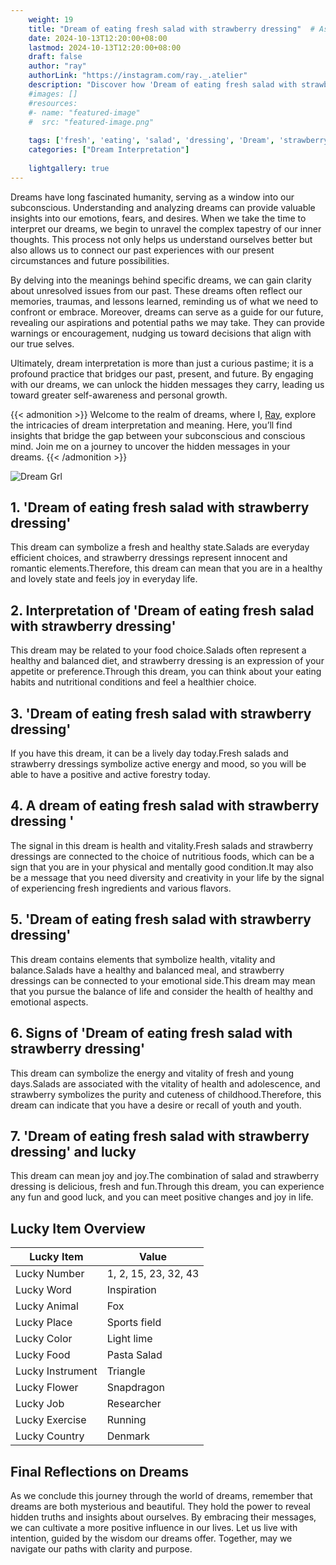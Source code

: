 ```yaml
---
    weight: 19
    title: "Dream of eating fresh salad with strawberry dressing"  # Assuming 'title' column exists
    date: 2024-10-13T12:20:00+08:00
    lastmod: 2024-10-13T12:20:00+08:00
    draft: false
    author: "ray"
    authorLink: "https://instagram.com/ray._.atelier"
    description: "Discover how 'Dream of eating fresh salad with strawberry dressing' can interpret your future and uncover its significant meanings in your life."
    #images: []
    #resources:
    #- name: "featured-image"
    #  src: "featured-image.png"
    
    tags: ['fresh', 'eating', 'salad', 'dressing', 'Dream', 'strawberry', 'of', 'with']
    categories: ["Dream Interpretation"]
    
    lightgallery: true
---
```

    
Dreams have long fascinated humanity, serving as a window into our subconscious. Understanding and analyzing dreams can provide valuable insights into our emotions, fears, and desires. When we take the time to interpret our dreams, we begin to unravel the complex tapestry of our inner thoughts. This process not only helps us understand ourselves better but also allows us to connect our past experiences with our present circumstances and future possibilities.

By delving into the meanings behind specific dreams, we can gain clarity about unresolved issues from our past. These dreams often reflect our memories, traumas, and lessons learned, reminding us of what we need to confront or embrace. Moreover, dreams can serve as a guide for our future, revealing our aspirations and potential paths we may take. They can provide warnings or encouragement, nudging us toward decisions that align with our true selves.

Ultimately, dream interpretation is more than just a curious pastime; it is a profound practice that bridges our past, present, and future. By engaging with our dreams, we can unlock the hidden messages they carry, leading us toward greater self-awareness and personal growth.

{{< admonition >}}
Welcome to the realm of dreams, where I, [Ray](https://instagram.com/ray._.atelier), explore the intricacies of dream interpretation and meaning. Here, you’ll find insights that bridge the gap between your subconscious and conscious mind. Join me on a journey to uncover the hidden messages in your dreams.
{{< /admonition >}}

![Dream Grl](https://cdn.pixabay.com/photo/2017/11/02/03/35/gothic-2910057_1280.jpg "Dream Grl")

## 1. 'Dream of eating fresh salad with strawberry dressing'
This dream can symbolize a fresh and healthy state.Salads are everyday efficient choices, and strawberry dressings represent innocent and romantic elements.Therefore, this dream can mean that you are in a healthy and lovely state and feels joy in everyday life.

## 2. Interpretation of 'Dream of eating fresh salad with strawberry dressing'
This dream may be related to your food choice.Salads often represent a healthy and balanced diet, and strawberry dressing is an expression of your appetite or preference.Through this dream, you can think about your eating habits and nutritional conditions and feel a healthier choice.

## 3. 'Dream of eating fresh salad with strawberry dressing'
If you have this dream, it can be a lively day today.Fresh salads and strawberry dressings symbolize active energy and mood, so you will be able to have a positive and active forestry today.

## 4. A dream of eating fresh salad with strawberry dressing '
The signal in this dream is health and vitality.Fresh salads and strawberry dressings are connected to the choice of nutritious foods, which can be a sign that you are in your physical and mentally good condition.It may also be a message that you need diversity and creativity in your life by the signal of experiencing fresh ingredients and various flavors.

## 5. 'Dream of eating fresh salad with strawberry dressing'
This dream contains elements that symbolize health, vitality and balance.Salads have a healthy and balanced meal, and strawberry dressings can be connected to your emotional side.This dream may mean that you pursue the balance of life and consider the health of healthy and emotional aspects.

## 6. Signs of 'Dream of eating fresh salad with strawberry dressing'
This dream can symbolize the energy and vitality of fresh and young days.Salads are associated with the vitality of health and adolescence, and strawberry symbolizes the purity and cuteness of childhood.Therefore, this dream can indicate that you have a desire or recall of youth and youth.

## 7. 'Dream of eating fresh salad with strawberry dressing' and lucky
This dream can mean joy and joy.The combination of salad and strawberry dressing is delicious, fresh and fun.Through this dream, you can experience any fun and good luck, and you can meet positive changes and joy in life.

## Lucky Item Overview
| Lucky Item          | Value              |
|---------------|--------------------|
| Lucky Number        | 1, 2, 15, 23, 32, 43  |
| Lucky Word          | Inspiration |
| Lucky Animal        | Fox |
| Lucky Place         | Sports field     |
| Lucky Color         | Light lime     |
| Lucky Food          | Pasta Salad      |
| Lucky Instrument    | Triangle |
| Lucky Flower        | Snapdragon    |
| Lucky Job           | Researcher       |
| Lucky Exercise      | Running  |
| Lucky Country       | Denmark    |


##  Final Reflections on Dreams

As we conclude this journey through the world of dreams, remember that dreams are both mysterious and beautiful. They hold the power to reveal hidden truths and insights about ourselves. By embracing their messages, we can cultivate a more positive influence in our lives. Let us live with intention, guided by the wisdom our dreams offer. Together, may we navigate our paths with clarity and purpose.
